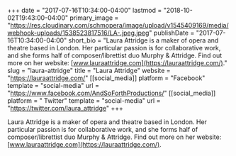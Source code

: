+++
date = "2017-07-16T10:34:00-04:00"
lastmod = "2018-10-02T19:43:00-04:00"
primary_image = "https://res.cloudinary.com/schmopera/image/upload/v1545409169/media/webhook-uploads/1538523817516/LA-.jpeg.jpeg"
publishDate = "2017-07-16T10:34:00-04:00"
short_bio = "Laura Attridge is a maker of opera and theatre based in London. Her particular passion is for collaborative work, and she forms half of composer/librettist duo Murphy &amp; Attridge. Find out more on her website: [www.lauraattridge.com](https://lauraattridge.com/)."
slug = "laura-attridge"
title = "Laura Attridge"
website = "https://lauraattridge.com/"
[[social_media]]
platform = "Facebook"
template = "social-media"
url = "https://www.facebook.com/AndSoForthProductions/"
[[social_media]]
platform = " Twitter"
template = "social-media"
url = "https://twitter.com/laura_attridge"
+++

Laura Attridge is a maker of opera and theatre based in London. Her particular passion is for collaborative work, and she forms half of composer/librettist duo Murphy & Attridge. Find out more on her website: [www.lauraattridge.com](https://lauraattridge.com/).
